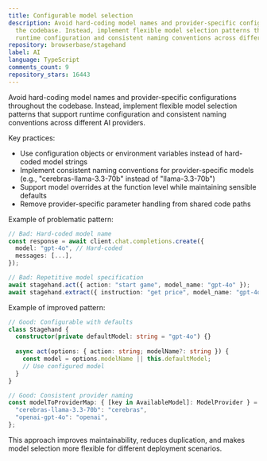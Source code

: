 ```yaml
---
title: Configurable model selection
description: Avoid hard-coding model names and provider-specific configurations throughout
  the codebase. Instead, implement flexible model selection patterns that support
  runtime configuration and consistent naming conventions across different AI providers.
repository: browserbase/stagehand
label: AI
language: TypeScript
comments_count: 9
repository_stars: 16443
---
```


Avoid hard-coding model names and provider-specific configurations throughout the codebase. Instead, implement flexible model selection patterns that support runtime configuration and consistent naming conventions across different AI providers.

Key practices:
- Use configuration objects or environment variables instead of hard-coded model strings
- Implement consistent naming conventions for provider-specific models (e.g., "cerebras-llama-3.3-70b" instead of "llama-3.3-70b")
- Support model overrides at the function level while maintaining sensible defaults
- Remove provider-specific parameter handling from shared code paths

Example of problematic pattern:
```typescript
// Bad: Hard-coded model name
const response = await client.chat.completions.create({
  model: "gpt-4o", // Hard-coded
  messages: [...],
});

// Bad: Repetitive model specification
await stagehand.act({ action: "start game", model_name: "gpt-4o" });
await stagehand.extract({ instruction: "get price", model_name: "gpt-4o" });
```

Example of improved pattern:
```typescript
// Good: Configurable with defaults
class Stagehand {
  constructor(private defaultModel: string = "gpt-4o") {}
  
  async act(options: { action: string; modelName?: string }) {
    const model = options.modelName || this.defaultModel;
    // Use configured model
  }
}

// Good: Consistent provider naming
const modelToProviderMap: { [key in AvailableModel]: ModelProvider } = {
  "cerebras-llama-3.3-70b": "cerebras",
  "openai-gpt-4o": "openai",
};
```

This approach improves maintainability, reduces duplication, and makes model selection more flexible for different deployment scenarios.